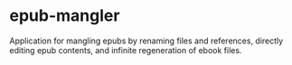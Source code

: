 # epub-mangler
Application for mangling epubs by renaming files and references, directly editing epub contents, and infinite regeneration of ebook files.
